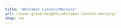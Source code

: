 ```yaml
---
title: "Whitaker Lincoln/Mercury"
url: /inver-grove-heights/whitaker-lincoln-mercury/
shop: car
---
```

